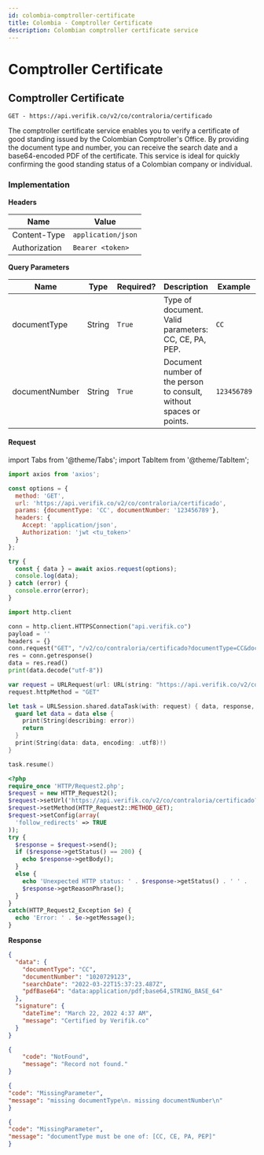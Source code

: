 ```yaml
---
id: colombia-comptroller-certificate
title: Colombia - Comptroller Certificate
description: Colombian comptroller certificate service
---
```


# Comptroller Certificate

## Comptroller Certificate

`GET - https://api.verifik.co/v2/co/contraloria/certificado`

The comptroller certificate service enables you to verify a certificate of good standing issued by the Colombian Comptroller's Office. By providing the document type and number, you can receive the search date and a base64-encoded PDF of the certificate. This service is ideal for quickly confirming the good standing status of a Colombian company or individual.

### Implementation

**Headers**

| Name          | Value              |
| ------------- | ------------------ |
| Content-Type  | `application/json` |
| Authorization | `Bearer <token>`   |

**Query Parameters**

<table><thead><tr><th width="182">Name</th><th width="83">Type</th><th width="107">Required?</th><th width="243">Description</th><th>Example</th></tr></thead><tbody><tr><td>documentType</td><td>String</td><td><code>True</code></td><td>Type of document. Valid parameters: CC, CE, PA, PEP.</td><td><code>CC</code></td></tr><tr><td>documentNumber</td><td>String</td><td><code>True</code></td><td>Document number of the person to consult, without spaces or points.</td><td><code>123456789</code></td></tr></tbody></table>

#### Request

import Tabs from '@theme/Tabs';
import TabItem from '@theme/TabItem';

<Tabs>
<TabItem value="javascript" label="JavaScript">

```javascript
import axios from 'axios';

const options = {
  method: 'GET',
  url: 'https://api.verifik.co/v2/co/contraloria/certificado',
  params: {documentType: 'CC', documentNumber: '123456789'},
  headers: {
    Accept: 'application/json',
    Authorization: 'jwt <tu_token>'
  }
};

try {
  const { data } = await axios.request(options);
  console.log(data);
} catch (error) {
  console.error(error);
}
```

</TabItem>
<TabItem value="python" label="Python">

```python
import http.client

conn = http.client.HTTPSConnection("api.verifik.co")
payload = ''
headers = {}
conn.request("GET", "/v2/co/contraloria/certificado?documentType=CC&documentNumber=", payload, headers)
res = conn.getresponse()
data = res.read()
print(data.decode("utf-8"))
```

</TabItem>
<TabItem value="swift" label="Swift">

```swift
var request = URLRequest(url: URL(string: "https://api.verifik.co/v2/co/contraloria/certificado?documentType=CC&documentNumber=")!,timeoutInterval: Double.infinity)
request.httpMethod = "GET"

let task = URLSession.shared.dataTask(with: request) { data, response, error in 
  guard let data = data else {
    print(String(describing: error))
    return
  }
  print(String(data: data, encoding: .utf8)!)
}

task.resume()

```

</TabItem>
<TabItem value="php" label="PHP">

```php
<?php
require_once 'HTTP/Request2.php';
$request = new HTTP_Request2();
$request->setUrl('https://api.verifik.co/v2/co/contraloria/certificado?documentType=CC&documentNumber=');
$request->setMethod(HTTP_Request2::METHOD_GET);
$request->setConfig(array(
  'follow_redirects' => TRUE
));
try {
  $response = $request->send();
  if ($response->getStatus() == 200) {
    echo $response->getBody();
  }
  else {
    echo 'Unexpected HTTP status: ' . $response->getStatus() . ' ' .
    $response->getReasonPhrase();
  }
}
catch(HTTP_Request2_Exception $e) {
  echo 'Error: ' . $e->getMessage();
}
```

</TabItem>
</Tabs>

**Response**

<Tabs>
<TabItem value="200" label="200">

```json
{
  "data": {
    "documentType": "CC",
    "documentNumber": "1020729123",
    "searchDate": "2022-03-22T15:37:23.487Z",
    "pdfBase64": "data:application/pdf;base64,STRING_BASE_64"
  },
  "signature": {
    "dateTime": "March 22, 2022 4:37 AM",
    "message": "Certified by Verifik.co"
  }
}
```

</TabItem>
<TabItem value="404" label="404">

```json
{
    "code": "NotFound",
    "message": "Record not found."
}
```

</TabItem>
<TabItem value="409-1" label="409 (Missing Parameters)">

```json
{
"code": "MissingParameter",
"message": "missing documentType\n. missing documentNumber\n"
}
```

</TabItem>
<TabItem value="409-2" label="409 (Invalid Document Type)">

```json
{
"code": "MissingParameter",
"message": "documentType must be one of: [CC, CE, PA, PEP]"
}
```

</TabItem>
</Tabs>
